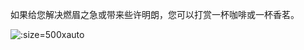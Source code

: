 如果给您解决燃眉之急或带来些许明朗，您可以打赏一杯咖啡或一杯香茗。

![](https://cdn.jsdelivr.net/gh/sy-records/staticfile/images/donate.png ':size=500xauto')